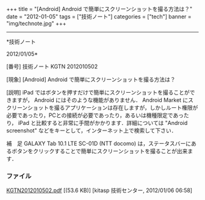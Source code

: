 ﻿+++
title = "[Android] Android で簡単にスクリーンショットを撮る方法は？"
date = "2012-01-05"
tags = ["技術ノート"]
categories = ["tech"]
banner = "img/technote.jpg"
+++

-----------------------------------------------------------------------------------------------------------------------------

*技術ノート

2012/01/05*


[番号]
技術ノート KGTN 2012010502

[現象]
[Android] Android で簡単にスクリーンショットを撮る方法は？

[説明]
iPad
ではボタンを押すだけで簡単にスクリーンショットを撮ることができますが，
Android にはそのような機能がありません． Android Market
にスクリーンショットを撮るアプリケーションは存在しますが，しかしルート権限が必要であったり，PCとの接続が必要であったり，あるいは機種限定であったり，
iPad と比較すると非常に手間がかかります．詳細については "Android
screenshot" などをキーとして，インターネット上で検索して下さい．

補　足
GALAXY Tab 10.1 LTE SC-01D (NTT docomo)
は，ステータスバーにあるボタンをクリックすることで簡単にスクリーンショットを撮ることが出来ます．


### ファイル

 
 


[KGTN2012010502.pdf](http://techreport.kitasp.net/attachments/download/784/KGTN2012010502.pdf)
 [(53.6 KB)] [kitasp 技術センター, 2012/01/06
06:58]


 


 


